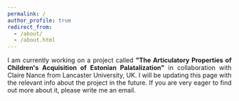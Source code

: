 ```yaml
---
permalink: /
author_profile: true
redirect_from: 
  - /about/
  - /about.html
---
```


<p align="justify"> I am currently working on a project called <b>"The Articulatory Properties of Children's Acquisition of Estonian Palatalization"</b> in collaboration with Claire Nance from Lancaster University, UK. I will be updating this page with the relevant info about the project in the future. If you are very eager to find out more about it, please write me an email. </p>
